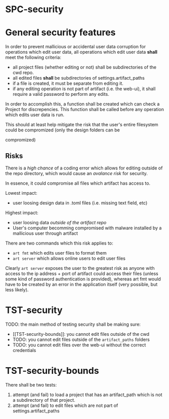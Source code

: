 # SPC-security
# General security features

In order to prevent mallicious or accidental user data corruption for
operations which edit user data, all operations which edit user
data **shall** meet the following criteria:

- all project files (whether editing or not) shall be subdirectories
    of the cwd repo.
- all edited files **shall** be subdirectories of settings.artifact_paths
- if a file is created, it must be separate from editing it.
- if any editing operation is not part of artifact (i.e. the web-ui), it
    shall require a valid password to perform any edits.

In order to accomplish this, a function shall be created which can
check a Project for discrepencies. This function shall be called
before any operation which edits user data is run.

This should at least help mitigate the risk that the user's entire
filesystem could be compromized (only the design folders can be

compromized)

## Risks
There is a *high chance* of a coding error which allows for editing
outside of the repo directory, which would cause an *avalance risk*
for security.

In essence, it could compromise all files which artifact has access to.

Lowest impact:
- user loosing design data in .toml files (i.e. missing text field, etc)

Highest impact:
- user loosing data *outside of the artifact repo*
- User's computer becomming compromised with malware installed by
    a mallicious user through artifact

There are two commands which this risk applies to:
- `art fmt` which edits user files to format them
- `art server` which allows online users to edit user files

Clearly `art server` exposes the user to the greatest risk as anyone
with access to the ip address + port of artifact could access their files
(unless some kind of password authentication is provided), whereas
art fmt would have to be created by an error in the application itself
(very possible, but less likely).

# TST-security
TODO: the main method of testing security shall be making sure:
- [[TST-security-bounds]]: you cannot edit files outside of the cwd
- TODO: you cannot edit files outside of the `artifact_paths` folders
- TODO: you cannot edit files over the web-ui without the correct
  credentials

# TST-security-bounds
There shall be two tests:
1. attempt (and fail) to load a project that has an artifact_path which is not 
    a subdirectory of that project.
2. attempt (and fail) to edit files which are not part of 
    settings.artifact_paths
